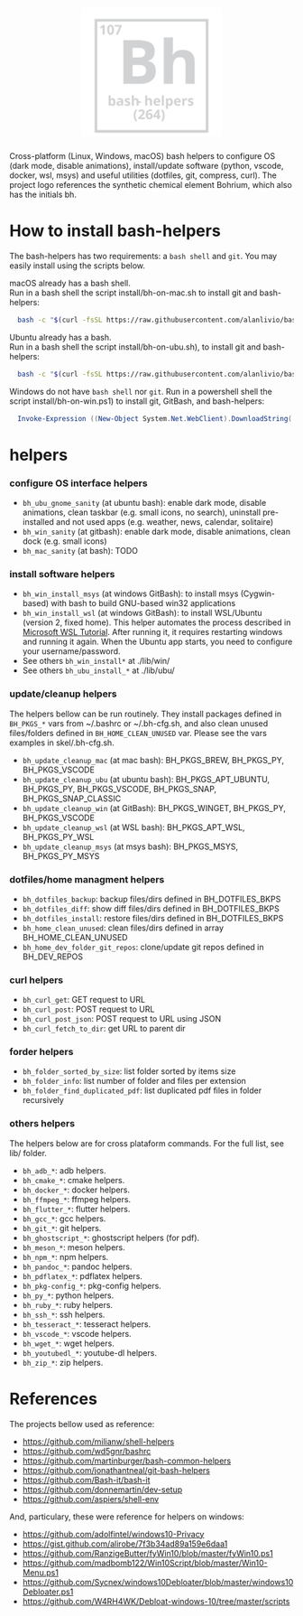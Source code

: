 <h1 align="center"><img src="website/static/logo.svg" width="250"/></h1>

Cross-platform (Linux, Windows, macOS) bash helpers to configure OS (dark mode, disable animations), install/update software (python, vscode, docker, wsl, msys) and useful utilities (dotfiles, git, compress, curl). The project logo references the synthetic chemical element Bohrium, which also has the initials bh.

# How to install bash-helpers

The bash-helpers has two requirements: a `bash shell` and `git`. You may easily install using the scripts below.

macOS already has a bash shell.  
Run in a bash shell the script install/bh-on-mac.sh to install git and bash-helpers:

```bash
  bash -c "$(curl -fsSL https://raw.githubusercontent.com/alanlivio/bash-helpers/master/install/bh-on-mac.sh)"
```

Ubuntu already has a bash.  
Run in a bash shell the script install/bh-on-ubu.sh), to install git and bash-helpers:

```bash
  bash -c "$(curl -fsSL https://raw.githubusercontent.com/alanlivio/bash-helpers/master/install/bh-on-ubu.sh)"
```

Windows do not have `bash shell` nor `git`.
Run in a powershell shell the script install/bh-on-win.ps1) to install git, GitBash, and bash-helpers:

```powershell
  Invoke-Expression ((New-Object System.Net.WebClient).DownloadString('https://raw.githubusercontent.com/alanlivio/bash-helpers/master/install/bh-on-win.ps1'))
```

# helpers

### configure OS interface helpers

* `bh_ubu_gnome_sanity` (at ubuntu bash): enable dark mode, disable animations, clean taskbar (e.g. small icons, no search), uninstall pre-installed and not used apps (e.g. weather, news, calendar, solitaire)
* `bh_win_sanity` (at gitbash): enable dark mode, disable animations, clean dock (e.g. small icons)
* `bh_mac_sanity` (at bash): TODO

### install software helpers

* `bh_win_install_msys` (at windows GitBash): to install msys (Cygwin-based) with bash to build GNU-based win32 applications
* `bh_win_install_wsl` (at windows GitBash): to install WSL/Ubuntu (version 2, fixed home). This helper automates the process described in [Microsoft WSL Tutorial](https://docs.microsoft.com/en-us/windows/wsl/wsl2-install). After running it, it requires restarting windows and running it again. When the Ubuntu app starts, you need to configure your username/password.
* See others `bh_win_install*` at ./lib/win/
* See others `bh_ubu_install_*` at ./lib/ubu/

### update/cleanup helpers

The helpers bellow can be run routinely. They install packages defined in `BH_PKGS_*` vars from ~/.bashrc or ~/.bh-cfg.sh, and also clean unused files/folders defined in `BH_HOME_CLEAN_UNUSED` var. Please see the vars examples in skel/.bh-cfg.sh.

* `bh_update_cleanup_mac` (at mac bash): BH_PKGS_BREW, BH_PKGS_PY, BH_PKGS_VSCODE
* `bh_update_cleanup_ubu` (at ubuntu bash): BH_PKGS_APT_UBUNTU, BH_PKGS_PY, BH_PKGS_VSCODE, BH_PKGS_SNAP, BH_PKGS_SNAP_CLASSIC
* `bh_update_cleanup_win` (at GitBash): BH_PKGS_WINGET, BH_PKGS_PY, BH_PKGS_VSCODE
* `bh_update_cleanup_wsl` (at WSL bash): BH_PKGS_APT_WSL, BH_PKGS_PY_WSL
* `bh_update_cleanup_msys` (at msys bash): BH_PKGS_MSYS, BH_PKGS_PY_MSYS

### dotfiles/home managment helpers

* `bh_dotfiles_backup`: backup files/dirs defined in BH_DOTFILES_BKPS
* `bh_dotfiles_diff`: show diff files/dirs defined in BH_DOTFILES_BKPS
* `bh_dotfiles_install`: restore files/dirs defined in BH_DOTFILES_BKPS
* `bh_home_clean_unused`: clean files/dirs defined in array BH_HOME_CLEAN_UNUSED
* `bh_home_dev_folder_git_repos`: clone/update git repos defined in BH_DEV_REPOS

### curl helpers

* `bh_curl_get`: GET request to URL
* `bh_curl_post`: POST request to URL
* `bh_curl_post_json`: POST request to URL using JSON
* `bh_curl_fetch_to_dir`: get URL to parent dir

### forder helpers

* `bh_folder_sorted_by_size`: list folder sorted by items size
* `bh_folder_info`: list number of folder and files per extension
* `bh_folder_find_duplicated_pdf`: list duplicated pdf files in folder recursively

### others helpers

The helpers below are for cross plataform commands. For the full list, see lib/ folder.

* `bh_adb_*`: adb helpers.
* `bh_cmake_*`: cmake helpers.
* `bh_docker_*`: docker helpers.
* `bh_ffmpeg_*`: ffmpeg helpers.
* `bh_flutter_*`: flutter helpers.
* `bh_gcc_*`: gcc helpers.
* `bh_git_*`: git helpers.
* `bh_ghostscript_*`: ghostscript helpers (for pdf).
* `bh_meson_*`: meson helpers.
* `bh_npm_*`: npm helpers.
* `bh_pandoc_*`: pandoc helpers.
* `bh_pdflatex_*`: pdflatex helpers.
* `bh_pkg-config_*`: pkg-config helpers.
* `bh_py_*`: python helpers.
* `bh_ruby_*`: ruby helpers.
* `bh_ssh_*`: ssh helpers.
* `bh_tesseract_*`: tesseract helpers.
* `bh_vscode_*`: vscode helpers.
* `bh_wget_*`: wget helpers.
* `bh_youtubedl_*`: youtube-dl helpers.
* `bh_zip_*`: zip helpers.

# References

The projects bellow used as reference:

* https://github.com/milianw/shell-helpers
* https://github.com/wd5gnr/bashrc
* https://github.com/martinburger/bash-common-helpers
* https://github.com/jonathantneal/git-bash-helpers
* https://github.com/Bash-it/bash-it
* https://github.com/donnemartin/dev-setup
* https://github.com/aspiers/shell-env

And, particulary, these were reference for helpers on windows:

* https://github.com/adolfintel/windows10-Privacy
* https://gist.github.com/alirobe/7f3b34ad89a159e6daa1
* https://github.com/RanzigeButter/fyWin10/blob/master/fyWin10.ps1
* https://github.com/madbomb122/Win10Script/blob/master/Win10-Menu.ps1
* https://github.com/Sycnex/windows10Debloater/blob/master/windows10Debloater.ps1
* https://github.com/W4RH4WK/Debloat-windows-10/tree/master/scripts
